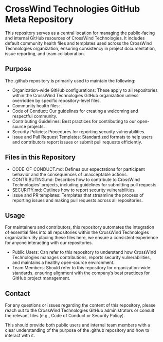 # CrossWind Technologies GitHub Meta Repository

This repository serves as a central location for managing the public-facing and internal GitHub resources of CrossWind Technologies. It includes default community health files and templates used across the CrossWind Technologies organization, ensuring consistency in project documentation, issue reporting, and team collaboration.

## Purpose

The .github repository is primarily used to maintain the following:

- Organization-wide GitHub configurations: These apply to all repositories within the CrossWind Technologies GitHub organization unless overridden by specific repository-level files.
- Community health files:
- Code of Conduct: Our guidelines for creating a welcoming and respectful community.
- Contributing Guidelines: Best practices for contributing to our open-source projects.
- Security Policies: Procedures for reporting security vulnerabilities.
- Issue and Pull Request Templates: Standardized formats to help users and contributors report issues or submit pull requests efficiently.

## Files in this Repository

- CODE_OF_CONDUCT.md: Defines our expectations for participant behavior and the consequences of unacceptable actions.
- CONTRIBUTING.md: Describes how to contribute to CrossWind Technologies’ projects, including guidelines for submitting pull requests.
- SECURITY.md: Outlines how to report security vulnerabilities.
- Issue and PR templates: Templates that streamline the process of reporting issues and making pull requests across all repositories.

## Usage

For maintainers and contributors, this repository automates the integration of essential files into all repositories within the CrossWind Technologies organization. By placing these files here, we ensure a consistent experience for anyone interacting with our repositories.

- Public Users: Can refer to this repository to understand how CrossWind Technologies manages contributions, reports security vulnerabilities, and maintains a healthy open-source environment.
- Team Members: Should refer to this repository for organization-wide standards, ensuring alignment with the company’s best practices for GitHub project management.

## Contact

For any questions or issues regarding the content of this repository, please reach out to the CrossWind Technologies GitHub administrators or consult the relevant files (e.g., Code of Conduct or Security Policy).

This should provide both public users and internal team members with a clear understanding of the purpose of the .github repository and how to interact with it.
